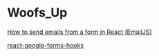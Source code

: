 # Woofs_Up

[How to send emails from a form in React (EmailJS)](https://medium.com/geekculture/how-to-send-emails-from-a-form-in-react-emailjs-6cdd21bb4190)

[react-google-forms-hooks](https://www.npmjs.com/package/react-google-forms-hooks)